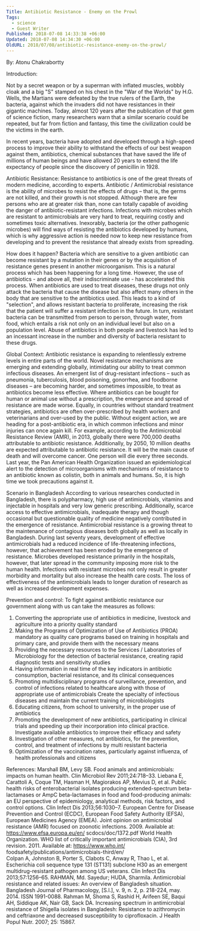 ```yaml
---
Title: Antibiotic Resistance - Enemy on the Prowl
Tags:
  - science
  - Guest Writer
Published: 2018-07-08 14:33:38 +06:00
Updated: 2018-07-08 14:34:30 +06:00
OldURL: 2018/07/08/antibiotic-resistance-enemy-on-the-prowl/
---
```


By: Atonu Chakrabortty 


Introduction:

Not by a secret weapon or by a superman with inflated muscles, wobbly cloak and a big "S" stamped on his chest in the "War of the Worlds" by H.G. Wells, the Martians were defeated by the true rulers of the Earth, the bacteria, against which the invaders did not have resistances in their gigantic machines. Today, almost 120 years after the publication of that gem of science fiction, many researchers warn that a similar scenario could be repeated, but far from fiction and fantasy, this time the civilization could be the victims in the earth.
    
In recent years, bacteria have adopted and developed through a high-speed process to improve their ability to withstand the effects of our best weapon against them, antibiotics, chemical substances that have saved the life of millions of human beings and have allowed 20 years to extend the life expectancy of people since the discovery of penicillin in 1928.

Antibiotic Resistance: 
Resistance to antibiotics is one of the great threats of modern medicine, according to experts. Antibiotic / Antimicrobial resistance is the ability of microbes to resist the effects of drugs – that is, the germs are not killed, and their growth is not stopped. Although there are few persons who are at greater risk than, none can totally capable of avoiding the danger of antibiotic-resistant infections. Infections with microbes which are resistant to antimicrobials are very hard to treat, requiring costly and sometimes toxic alternatives. Inexorably, bacteria (or the other pathogenic microbes) will find ways of resisting the antibiotics developed by humans, which is why aggressive action is needed now to keep new resistance from developing and to prevent the resistance that already exists from spreading.
 
How does it happen? 
Bacteria which are sensitive to a given antibiotic can become resistant by a mutation in their genes or by the acquisition of resistance genes present in another microorganism. This is a natural process which has been happening for a long time. However, the use of antibiotics - and above all, their indiscriminate use - has accelerated this process.
When antibiotics are used to treat diseases, these drugs not only attack the bacteria that cause the disease but also affect many others in the body that are sensitive to the antibiotics used. This leads to a kind of "selection", and allows resistant bacteria to proliferate, increasing the risk that the patient will suffer a resistant infection in the future. In turn, resistant bacteria can be transmitted from person to person, through water, from food, which entails a risk not only on an individual level but also on a population level. Abuse of antibiotics in both people and livestock has led to an incessant increase in the number and diversity of bacteria resistant to these drugs.


Global Context: 
Antibiotic resistance is expanding to relentlessly extreme levels in entire parts of the world. Novel resistance mechanisms are emerging and extending globally, intimidating our ability to treat common infectious diseases. An emergent list of drug-resistant infections – such as pneumonia, tuberculosis, blood poisoning, gonorrhea, and foodborne diseases – are becoming harder, and sometimes impossible, to treat as antibiotics become less effective.
Where antibiotics can be bought for human or animal use without a prescription, the emergence and spread of resistance are made worse. Equally, in countries without standard treatment strategies, antibiotics are often over-prescribed by health workers and veterinarians and over-used by the public.
Without exigent action, we are heading for a post-antibiotic era, in which common infections and minor injuries can once again kill.
For example, according to the Antimicrobial Resistance Review (AMR), in 2013, globally there were 700,000 deaths attributable to antibiotic resistance. Additionally, by 2050, 10 million deaths are expected attributable to antibiotic resistance. It will be the main cause of death and will overcome cancer. One person will die every three seconds. 
Last year, the Pan American Health Organization issued an epidemiological alert to the detection of microorganisms with mechanisms of resistance to an antibiotic known as colistin, both in animals and humans. So, it is high time we took precautions against it.

Scenario in Bangladesh
According to various researches conducted in Bangladesh, there is polypharmacy, high use of antimicrobials, vitamins and injectable in hospitals and very low generic prescribing. Additionally, scarce access to effective antimicrobials, inadequate therapy and though occasional but questionable quality of medicine negatively contributed in the emergence of resistance. 
Antimicrobial resistance is a growing threat to the maintenance of contagious diseases both globally as well as locally in Bangladesh. During last seventy years, development of effective antimicrobials had a reduced incidence of life-threatening infections, however, that achievement has been eroded by the emergence of resistance. Microbes developed resistance primarily in the hospitals, however, that later spread in the community imposing more risk to the human health. 
Infections with resistant microbes not only result in greater morbidity and mortality but also increase the health care costs. The loss of effectiveness of the antimicrobials leads to longer duration of research as well as increased development expenses.
 



Prevention and control: 
To fight against antibiotic resistance our government along with us can take the measures as follows:
1.    Converting the appropriate use of antibiotics in medicine, livestock and agriculture  into a priority quality standard
2.    Making the Programs of Optimization of Use of Antibiotics (PROA) mandatory as quality care programs based on training in hospitals and primary care, and provide them with the necessary means
3.    Providing the necessary resources to the Services / Laboratories of Microbiology for the detection of bacterial resistance, creating rapid diagnostic tests and sensitivity studies
4.    Having information in real time of the key indicators in antibiotic consumption, bacterial resistance, and its clinical consequences
5.    Promoting multidisciplinary programs of surveillance, prevention, and control of infections related to healthcare along with those of appropriate use of antimicrobials Create the specialty of infectious diseases and maintain the current training of microbiologists
6.    Educating citizens, from school to university, in the proper use of antibiotics
7.    Promoting the development of new antibiotics, participating in clinical trials and speeding up their incorporation into clinical practice. Investigate available antibiotics to improve their efficacy and safety
8.    Investigation of other measures, not antibiotics, for the prevention, control, and treatment of infections by multi resistant bacteria
9.    Optimization of the vaccination rates, particularly against influenza, of health professionals and citizens







References: 
Marshall BM, Levy SB. Food animals and antimicrobials: impacts on human health. Clin Microbiol Rev 2011;24:718–33. 
Liebana E, Carattoli A, Coque TM, Hasman H, Magiorakos AP, Mevius D, et al. Public health risks of enterobacterial isolates producing extended-spectrum beta-lactamases or AmpC beta-lactamases in food and food-producing animals: an EU perspective of epidemiology, analytical methods, risk factors, and control options. Clin Infect Dis 2013;56:1030–7. 
European Centre for Disease Prevention and Control (ECDC), European Food Safety Authority (EFSA), European Medicines Agency (EMEA). Joint opinion on antimicrobial resistance (AMR) focused on zoonotic infections. 2009. Available at: https://www.efsa.europa.eu/en/ scdocs/doc/1372.pdf 
World Health Organization. WHO list of critically important antimicrobials (CIA), 3rd revision. 2011. Available at: https://www.who.int/ foodsafety/publications/antimicrobials-third/en/  
Colpan A, Johnston B, Porter S, Clabots C, Anway R, Thao L, et al. Escherichia coli sequence type 131 (ST131) subclone H30 as an emergent multidrug-resistant pathogen among US veterans. Clin Infect Dis 2013;57:1256–65. 
RAHMAN, Md. Sayedur; HUDA, Sharmila. Antimicrobial resistance and related issues: An overview of Bangladesh situation. Bangladesh Journal of Pharmacology, [S.l.], v. 9, n. 2, p. 218-224, may. 2014. ISSN 1991-0088.
Rahman M, Shoma S, Rashid H, Arifeen SE, Baqui AH, Siddique AK, Nair GB, Sack DA. Increasing spectrum in antimicrobial resistance of Shigella isolates in Bangladesh: Resistance to azithromycin and ceftriaxone and decreased susceptibility to ciprofloxacin. J Health Popul Nutr. 2007; 25: 15867.


